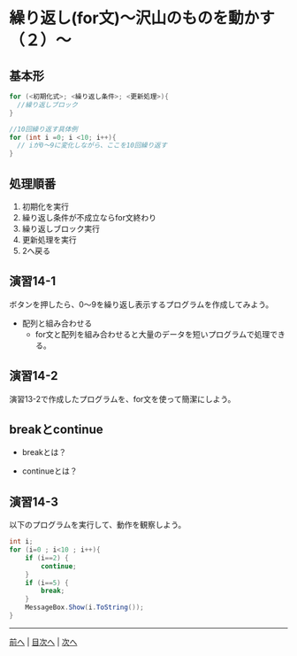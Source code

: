 # 繰り返し(for文)～沢山のものを動かす（２）～

## 基本形

```cs
for (<初期化式>; <繰り返し条件>; <更新処理>){
  //繰り返しブロック
}

//10回繰り返す具体例
for (int i =0; i <10; i++){
  // iが0～9に変化しながら、ここを10回繰り返す
}
```

## 処理順番
1. 初期化を実行
2. 繰り返し条件が不成立ならfor文終わり
3. 繰り返しブロック実行
4. 更新処理を実行
5. 2へ戻る

## 演習14-1
ボタンを押したら、0～9を繰り返し表示するプログラムを作成してみよう。

- 配列と組み合わせる
  - for文と配列を組み合わせると大量のデータを短いプログラムで処理できる。

## 演習14-2
演習13-2で作成したプログラムを、for文を使って簡潔にしよう。

## breakとcontinue
- breakとは？

- continueとは？

## 演習14-3
以下のプログラムを実行して、動作を観察しよう。

```cs
int i;
for (i=0 ; i<10 ; i++){
    if (i==2) {
        continue;
    }
    if (i==5) {
        break;
    }
    MessageBox.Show(i.ToString());
}
```

---

[前へ](13.md) | [目次へ](README.md#%E7%9B%AE%E6%AC%A1) | [次へ](15.md)
